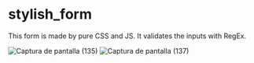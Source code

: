 # stylish_form
This form is made by pure CSS and JS. It validates the inputs with RegEx.

![Captura de pantalla (135)](https://user-images.githubusercontent.com/98234152/199231730-2acbce7e-442d-4dda-b1e3-e41bdf226fc9.png)
![Captura de pantalla (137)](https://user-images.githubusercontent.com/98234152/199231749-3da1f9a3-6b6a-4d98-87d0-f682658711bf.png)

